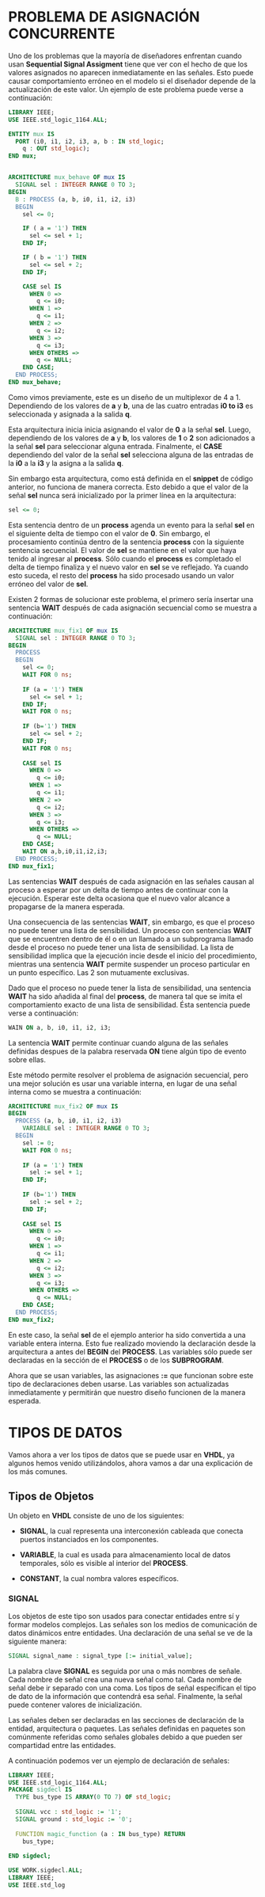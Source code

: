 # PROBLEMA DE ASIGNACIÓN CONCURRENTE

Uno de los problemas que la mayoría de diseñadores enfrentan cuando usan __Sequential Signal Assigment__ tiene que ver  con el hecho de que los valores asignados no aparecen inmediatamente en las señales. Esto puede causar comportamiento erróneo en el modelo si el diseñador depende de la actualización de este valor. Un ejemplo de este problema puede verse a continuación:

```vhdl
LIBRARY IEEE;
USE IEEE.std_logic_1164.ALL;

ENTITY mux IS
  PORT (i0, i1, i2, i3, a, b : IN std_logic;
    q : OUT std_logic);
END mux;


ARCHITECTURE mux_behave OF mux IS
  SIGNAL sel : INTEGER RANGE 0 TO 3;
BEGIN
  B : PROCESS (a, b, i0, i1, i2, i3)
  BEGIN
    sel <= 0;

    IF ( a = '1') THEN 
      sel <= sel + 1;
    END IF;

    IF ( b = '1') THEN 
      sel <= sel + 2;
    END IF;

    CASE sel IS
      WHEN 0 => 
        q <= i0;
      WHEN 1 => 
        q <= i1;
      WHEN 2 => 
        q <= i2;
      WHEN 3 => 
        q <= i3;
      WHEN OTHERS =>
        q <= NULL;
    END CASE;
  END PROCESS;
END mux_behave;
```

Como vimos previamente, este es un diseño de un multiplexor de 4 a 1. Dependiendo de los valores de __a__ y __b__, una de las cuatro entradas __i0 to i3__ es seleccionada y asignada a la salida __q__.

Esta arquitectura inicia inicia asignando el valor de __0__ a la señal __sel__. Luego, dependiendo de los valores de __a__ y __b__, los valores de __1__ o __2__ son adicionados a la señal __sel__ para seleccionar alguna entrada. Finalmente, el __CASE__ dependiendo del valor de la señal __sel__ selecciona alguna de las entradas de la __i0__ a la __i3__ y la asigna a la salida __q__.

Sin embargo esta arquitectura, como está definida en el __snippet__ de código anterior, no funciona de manera correcta. Esto debido a que el valor de la señal __sel__ nunca será inicializado por la primer línea en la arquitectura:

```vhdl
sel <= 0;
```
Esta sentencia dentro de un __process__ agenda un evento para la señal __sel__ en el siguiente delta de tiempo con el valor de __0__. Sin embargo, el procesamiento continúa dentro de la sentencia __process__ con la siguiente sentencia secuencial. El valor de __sel__ se mantiene en el valor que haya tenido al ingresar al __process__. Sólo cuando el __process__ es completado el delta de tiempo finaliza y el nuevo valor en __sel__ se ve reflejado. Ya cuando esto suceda, el resto del __process__ ha sido procesado usando un valor erróneo del valor de __sel__.

Existen 2 formas de solucionar este problema, el primero sería insertar una sentencia __WAIT__ después de cada asignación secuencial como se muestra a continuación:


```vhdl
ARCHITECTURE mux_fix1 OF mux IS
  SIGNAL sel : INTEGER RANGE 0 TO 3;
BEGIN
  PROCESS
  BEGIN
    sel <= 0;
    WAIT FOR 0 ns; 
    
    IF (a = '1') THEN
      sel <= sel + 1;
    END IF;
    WAIT FOR 0 ns;
    
    IF (b='1') THEN
      sel <= sel + 2;
    END IF;
    WAIT FOR 0 ns;
  
    CASE sel IS
      WHEN 0 => 
        q <= i0;
      WHEN 1 => 
        q <= i1;
      WHEN 2 => 
        q <= i2;
      WHEN 3 => 
        q <= i3;
      WHEN OTHERS =>
        q <= NULL;
    END CASE;
    WAIT ON a,b,i0,i1,i2,i3;
  END PROCESS;
END mux_fix1;
```
Las sentencias __WAIT__ después de cada asignación en las señales causan al proceso a esperar por un delta de tiempo antes de continuar con la ejecución. Esperar este delta ocasiona que el nuevo valor alcance a propagarse de la manera esperada.

Una consecuencia de las sentencias __WAIT__, sin embargo, es que el proceso no puede tener una lista de sensibilidad. Un proceso con sentencias __WAIT__ que se encuentren dentro de él o en un llamado a un subprograma llamado desde el proceso no puede tener una lista de sensibilidad. La lista de sensibilidad implica que la ejecución incie desde el inicio del procedimiento, mientras una sentencia __WAIT__ permite suspender un proceso particular en un punto específico. Las 2 son mutuamente exclusivas.

Dado que el proceso no puede tener la lista de sensibilidad, una sentencia __WAIT__ ha sido añadida al final del __process__, de manera tal que se imita el comportamiento exacto de una lista de sensibilidad. Ésta sentencia puede verse a continuación:

```vhdl
WAIN ON a, b, i0, i1, i2, i3;
```
La sentencia __WAIT__ permite continuar cuando alguna de las señales definidas despues de la palabra reservada __ON__ tiene algún tipo de evento sobre ellas.

Este método permite resolver el problema de asignación secuencial, pero una mejor solución es usar una variable interna, en lugar de una señal interna como se muestra a continuación:

```vhdl
ARCHITECTURE mux_fix2 OF mux IS
BEGIN
  PROCESS (a, b, i0, i1, i2, i3)
    VARIABLE sel : INTEGER RANGE 0 TO 3;
  BEGIN
    sel := 0;
    WAIT FOR 0 ns; 
    
    IF (a = '1') THEN
      sel := sel + 1;
    END IF;
    
    IF (b='1') THEN
      sel := sel + 2;
    END IF;
  
    CASE sel IS
      WHEN 0 => 
        q <= i0;
      WHEN 1 => 
        q <= i1;
      WHEN 2 => 
        q <= i2;
      WHEN 3 => 
        q <= i3;
      WHEN OTHERS =>
        q <= NULL;
    END CASE;
  END PROCESS;
END mux_fix2;
```
En este caso, la señal __sel__ de el ejemplo anterior ha sido convertida a una variable entera interna. Esto fue realizado moviendo la declaración desde la arquitectura a antes del __BEGIN__ del __PROCESS__. Las variables sólo puede ser declaradas en la sección de el __PROCESS__ o de los __SUBPROGRAM__.

Ahora que se usan variables, las asignaciones __:=__ que funcionan sobre este tipo de declaraciones deben usarse. Las variables son actualizadas inmediatamente y permitirán que nuestro diseño funcionen de la manera esperada.

# TIPOS DE DATOS

Vamos ahora a ver los tipos de datos que se puede usar en __VHDL__, ya algunos hemos venido utilizándolos, ahora vamos a dar una explicación de los más comunes.

## Tipos de Objetos

Un objeto en __VHDL__ consiste de uno de los siguientes:

* __SIGNAL__, la cual representa una interconexión cableada que conecta puertos instanciados en los componentes.

* __VARIABLE__, la cual es usada para almacenamiento local de datos temporales, sólo es visible al interior del __PROCESS__.

* __CONSTANT__, la cual nombra valores específicos.

### SIGNAL

Los objetos de este tipo son usados para conectar entidades entre sí y formar modelos complejos. Las señales son los medios de comunicación de datos dinámicos entre entidades. Una declaración de una señal se ve de la siguiente manera:

```vhdl
SIGNAL signal_name : signal_type [:= initial_value];
```
La palabra clave __SIGNAL__ es seguida por una o más nombres de señale. Cada nombre de señal crea una nueva señal como tal. Cada nombre de señal debe ir separado con una coma. Los tipos de señal especifican el tipo de dato de la información que contendrá esa señal. Finalmente, la señal puede contener valores de inicialización.

Las señales deben ser declaradas en las secciones de declaración de la entidad, arquitectura o paquetes. Las señales definidas en paquetes son comúnmente referidas como señales globales debido a que pueden ser compartidad entre las entidades.

A continuación podemos ver un ejemplo de declaración de señales:

```vhdl
LIBRARY IEEE;
USE IEEE.std_logic_1164.ALL;
PACKAGE sigdecl IS
  TYPE bus_type IS ARRAY(0 TO 7) OF std_logic;
  
  SIGNAL vcc : std_logic := '1';
  SIGNAL ground : std_logic := '0';
  
  FUNCTION magic_function (a : IN bus_type) RETURN
    bus_type;
    
END sigdecl;

USE WORK.sigdecl.ALL;
LIBRARY IEEE;
USE IEEE.std_log

```

